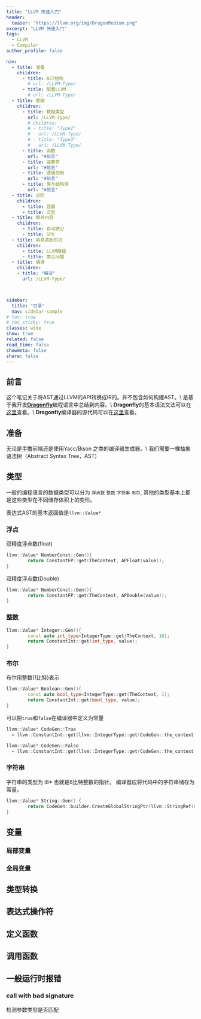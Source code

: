 ```yaml
---
title: "LLVM 快速入门"
header:
  teaser: "https://llvm.org/img/DragonMedium.png"
excerpt: "LLVM 快速入门"
tags:
  - LLVM
  - Compiler
author_profile: false

nav:
  - title: 准备
    children:
      - title: AST结构
        # url: /LLVM-Type/
      - title: 配置LLVM
        # url: /LLVM-Type/
  - title: 基础
    children:
      - title: 数据类型
        url: /LLVM-Type/
        # children:
        # - title: "Type2"
        #   url: /LLVM-Type/
        # - title: "Type3"
        #   url: /LLVM-Type/
      - title: 函数
        url: "#前言"
      - title: 运算符
        url: "#前言"
      - title: 逻辑控制
        url: "#前言"
      - title: 类与结构体
        url: "#前言"
  - title: 进阶
    children:
      - title: 容器
      - title: 泛型
  - title: 额外内容
    children:
      - title: 自动微分
      - title: GPU
  - title: 容易遇到的坑
    children:
      - title: LLVM报错
      - title: 常见问题
  - title: 编译
    children:
    - title: "编译"
      url: /LLVM-Type/



sidebar:
  title: "目录"
  nav: sidebar-sample
# toc: true
# toc_sticky: true
classes: wide
show: true
related: false
read_time: false
showmeta: false
share: false
---
```



## 前言
这个笔记关于将AST通过LLVM的API转换成IR的。并不包含如何构建AST。\\
是基于我开发[**Dragonfly**](http://dragonfly-lang.org/)编程语言中总结到内容。\\
**Dragonfly**的基本语法文法可以在[这里](http://www.dragonfly-lang.org/#/en-us/lexical)查看。\\
**Dragonfly**编译器的源代码可以在[这里](https://github.com/Asixa/Dragonfly/tree/development)查看。

## 准备
无论是手撸前端还是使用Yacc/Bison 之类的编译器生成器。\\
我们需要一棵抽象语法树（Abstract Syntax Tree，AST）

## 类型
一般的编程语言的数据类型可以分为 `浮点数` `整数` `字符串` `布尔`,
其他的类型基本上都是这些类型在不同储存体积上的变形。

表达式AST的基本返回值是`llvm::Value*`
### 浮点
双精度浮点数(float)
``` cpp
llvm::Value* NumberConst::Gen(){
		return ConstantFP::get(TheContext, APFloat(value));
}
```
双精度浮点数(Double)
``` cpp
llvm::Value* NumberConst::Gen(){
		return ConstantFP::get(TheContext, APDouble(value));
}
```

### 整数
```cpp
llvm::Value* Integer::Gen(){
		const auto int_type=IntegerType::get(TheContext, 16);
		return ConstantInt::get(int_type, value);
}
```
### 布尔
布尔用整数(1比特)表示
``` cpp
llvm::Value* Boolean::Gen(){
		const auto bool_type=IntegerType::get(TheContext, 1);
		return ConstantInt::get(bool_type, value);
}
```
可以把`true`和`false`在编译器中定义为常量
``` cpp
llvm::Value* CodeGen::True  
  = llvm::ConstantInt::get(llvm::IntegerType::get(CodeGen::the_context, 1), 1);

llvm::Value* CodeGen::False
  = llvm::ConstantInt::get(llvm::IntegerType::get(CodeGen::the_context, 1), 0);
```

### 字符串
字符串的类型为 i8* 也就是8比特整数的指针。
编译器应将代码中的字符串储存为常量。
``` cpp
llvm::Value* String::Gen() {
        return CodeGen::builder.CreateGlobalStringPtr(llvm::StringRef(value));
}
```


## 变量
### 局部变量

### 全局变量


## 类型转换

## 表达式操作符

## 定义函数

## 调用函数

## 一般运行时报错
### call with bad signature
检测参数类型是否匹配